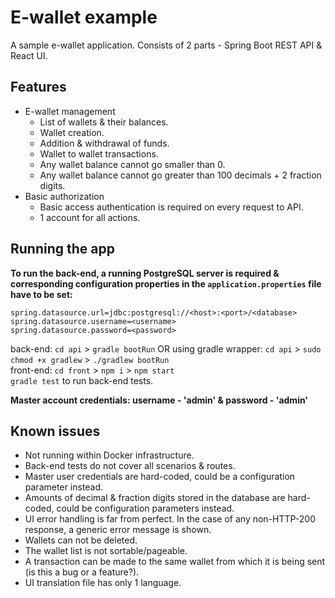 # E-wallet example

A sample e-wallet application.
Consists of 2 parts - Spring Boot REST API & React UI. 

## Features

+ E-wallet management
  + List of wallets & their balances.
  + Wallet creation.
  + Addition & withdrawal of funds.
  + Wallet to wallet transactions.
  + Any wallet balance cannot go smaller than 0.
  + Any wallet balance cannot go greater than 100 decimals + 2 fraction digits.
+ Basic authorization
  + Basic access authentication is required on every request to API.
  + 1 account for all actions.

## Running the app

**To run the back-end, a running PostgreSQL server is required & corresponding configuration properties in the `application.properties` file have to be set:**
```
spring.datasource.url=jdbc:postgresql://<host>:<port>/<database>
spring.datasource.username=<username>
spring.datasource.password=<password>
```

back-end: `cd api` > `gradle bootRun` OR using gradle wrapper: `cd api` > `sudo chmod +x gradlew` > `./gradlew bootRun`\
front-end: `cd front` > `npm i` > `npm start`\
`gradle test` to run back-end tests.

**Master account credentials: username - 'admin' & password - 'admin'**

## Known issues

+ Not running within Docker infrastructure.
+ Back-end tests do not cover all scenarios & routes.
+ Master user credentials are hard-coded, could be a configuration parameter instead.
+ Amounts of decimal & fraction digits stored in the database are hard-coded, could be configuration parameters instead.
+ UI error handling is far from perfect. In the case of any non-HTTP-200 response, a generic error message is shown.
+ Wallets can not be deleted.
+ The wallet list is not sortable/pageable.
+ A transaction can be made to the same wallet from which it is being sent (is this a bug or a feature?).
+ UI translation file has only 1 language.
